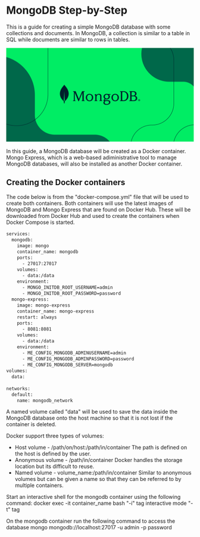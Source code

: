 # MongoDB Step-by-Step
This is a guide for creating a simple MongoDB database with some collections and documents. In MongoDB, a collection is similar to a table in SQL while documents are similar to rows in tables.

![MongoDB Logo](https://github.com/cataniamatt/mongodb-docker/blob/main/mongodb.png)

In this guide, a MongoDB database will be created as a Docker container. Mongo Express, which is a web-based adiministrative tool to manage MongoDB databases, will also be installed as another Docker container. 

## Creating the Docker containers
The code below is from the "docker-compose.yml" file that will be used to create both containers. Both containers will use the latest images of MongoDB and Mongo Express that are found on Docker Hub. These will be downloaded from Docker Hub and used to create the containers when Docker Compose is started.
```
services:
  mongodb:
    image: mongo
    container_name: mongodb
    ports:
      - 27017:27017
    volumes:
      - data:/data
    environment:
      - MONGO_INITDB_ROOT_USERNAME=admin
      - MONGO_INITDB_ROOT_PASSWORD=password
  mongo-express:
    image: mongo-express
    container_name: mongo-express
    restart: always
    ports:
      - 8081:8081
    volumes:
      - data:/data
    environment:
      - ME_CONFIG_MONGODB_ADMINUSERNAME=admin
      - ME_CONFIG_MONGODB_ADMINPASSWORD=password
      - ME_CONFIG_MONGODB_SERVER=mongodb
volumes:
  data:

networks:
  default:
    name: mongodb_network
```
A named volume called "data" will be used to save the data inside the MongoDB database onto the host machine so that it is not lost if the container is deleted. 

Docker support three types of volumes:
* Host volume - /path/on/host:/path/in/container
    The path is defined on the host is defined by the user.
* Anonymous volume - /path/in/container
    Docker handles the storage location but its difficult to reuse.
* Named volume - volume_name:/path/in/container
    Similar to anonymous volumes but can be given a name so that they can be referred to by multiple containers.

Start an interactive shell for the mongodb container using the following command:
docker exec -it container_name bash
"-i" tag interactive mode
"-t" tag
 
On the mongodb container run the following command to access the database
mongo mongodb://localhost:27017 -u admin -p password


